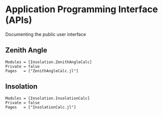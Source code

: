 # Application Programming Interface (APIs)

Documenting the public user interface

## Zenith Angle
```@autodocs
Modules = [Insolation.ZenithAngleCalc]
Private = false
Pages   = ["ZenithAngleCalc.jl"]
```

## Insolation
```@autodocs
Modules = [Insolation.InsolationCalc]
Private = false
Pages   = ["InsolationCalc.jl"]
```